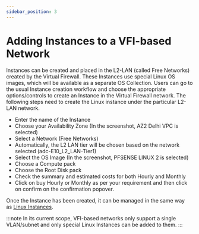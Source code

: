 ```yaml
---
sidebar_position: 3
---
```

# Adding Instances to a VFI-based Network

Instances can be created and placed in the L2-LAN (called Free Networks) created by the Virtual Firewall. These Instances use special Linux OS images, which will be available as a separate OS Collection. Users can go to the usual Instance creation workflow and choose the appropriate options/controls to create an Instance in the Virtual Firewall network. The following steps need to create the Linux instance under the particular L2-LAN network.

- Enter the name of the Instance
- Choose your Availability Zone (In the screenshot, AZ2 Delhi VPC is selected)
- Select a Network (Free Networks)
- Automatically, the L2 LAN tier will be chosen based on the network selected (adc-E10_L2_LAN-Tier1)
- Select the OS Image (In the screenshot, PFSENSE LINUX 2 is selected)
- Choose a Compute pack
- Choose the Root Disk pack
- Check the summary and estimated costs for both Hourly and Monthly 
- Click on buy Hourly or Monthly as per your requirement and then click on confirm on the confirmation popover.

Once the Instance has been created, it can be managed in the same way as [Linux Instances](/docs/Subscribers/Compute/LinuxInstances/AboutLinuxInstances).

:::note
In its current scope, VFI-based networks only support a single VLAN/subnet and only special Linux Instances can be added to them.
:::
